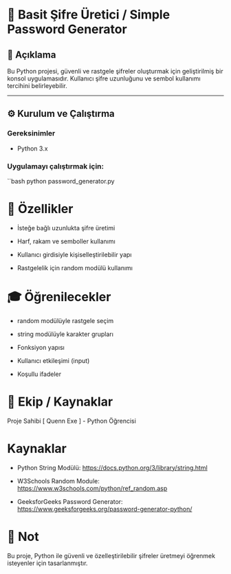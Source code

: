 # 🔐 Basit Şifre Üretici / Simple Password Generator

## 📌 Açıklama

Bu Python projesi, güvenli ve rastgele şifreler oluşturmak için geliştirilmiş bir konsol uygulamasıdır. Kullanıcı şifre uzunluğunu ve sembol kullanımı tercihini belirleyebilir.

---

## ⚙️ Kurulum ve Çalıştırma

### Gereksinimler

- Python 3.x

### Uygulamayı çalıştırmak için:

``bash
python password_generator.py

# 🚀 Özellikler
- İsteğe bağlı uzunlukta şifre üretimi

- Harf, rakam ve semboller kullanımı

- Kullanıcı girdisiyle kişiselleştirilebilir yapı

- Rastgelelik için random modülü kullanımı

# 🎓 Öğrenilecekler
- random modülüyle rastgele seçim

- string modülüyle karakter grupları

- Fonksiyon yapısı

- Kullanıcı etkileşimi (input)

- Koşullu ifadeler

# 👥 Ekip / Kaynaklar

Proje Sahibi
[ Quenn Exe ] - Python Öğrencisi

# Kaynaklar
- Python String Modülü: https://docs.python.org/3/library/string.html

- W3Schools Random Module: https://www.w3schools.com/python/ref_random.asp

- GeeksforGeeks Password Generator: https://www.geeksforgeeks.org/password-generator-python/

#  📌 Not
Bu proje, Python ile güvenli ve özelleştirilebilir şifreler üretmeyi öğrenmek isteyenler için tasarlanmıştır.



